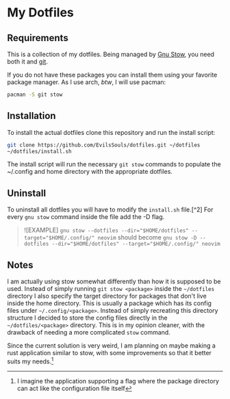# My Dotfiles

## Requirements

This is a collection of my dotfiles. Being managed by [Gnu Stow](https://www.gnu.org/software/stow/), you need both it and [git](https://git-scm.com/).

If you do not have these packages you can install them using your favorite package manager. As I use arch, *btw*, I will use pacman:

```sh
pacman -S git stow
```

## Installation

To install the actual dotfiles clone this repository and run the install script:

```sh
git clone https://github.com/EvilsSouls/dotfiles.git ~/dotfiles
~/dotfiles/install.sh
```

The install script will run the necessary `git stow` commands to populate the ~/.config and home directory with the appropriate dotfiles.

## Uninstall

To uninstall all dotfiles you will have to modify the `install.sh` file.[^2] For every `gnu stow` command inside the file add the -D flag.

>![EXAMPLE]
> `gnu stow --dotfiles --dir="$HOME/dotfiles" --target="$HOME/.config/" neovim` should become `gnu stow -D --dotfiles --dir="$HOME/dotfiles" --target="$HOME/.config/" neovim`

## Notes

I am actually using stow somewhat differently than how it is supposed to be used. Instead of simply running `git stow <package>` inside the `~/dotfiles` directory I also specify the target directory for packages that don't live inside the home directory. This is usually a package which has its config files under `~/.config/<package>`. Instead of simply recreating this directory structure I decided to store the config files directly in the `~/dotfiles/<package>` directory. This is in my opinion cleaner, with the drawback of needing a more complicated `stow` command.

Since the current solution is very weird, I am planning on maybe making a rust application similar to stow, with some improvements so that it better suits my needs.[^1]

[^1]: I imagine the application supporting a flag where the package directory can act like the configuration file itself
